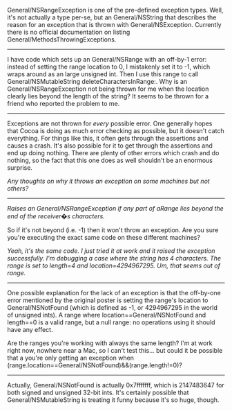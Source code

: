 General/NSRangeException is one of the pre-defined exception types.  Well, it's not actually a type per-se, but an General/NSString that describes the reason for an exception that is thrown with General/NSException.  Currently there is no official documentation on listing General/MethodsThrowingExceptions.

----

I have code which sets up an General/NSRange with an off-by-1 error: instead of setting the range location to 0, I mistakenly set it to -1, which wraps around as an large unsigned int. Then I use this range to call General/NSMutableString deleteCharactersInRange:. Why is an General/NSRangeException not being thrown for me when the location clearly lies beyond the length of the string? It seems to be thrown for a friend who reported the problem to me.

----

Exceptions are not thrown for *every* possible error. One generally hopes that Cocoa is doing as much error checking as possible, but it doesn't catch everything. For things like this, it often gets through the assertions and causes a crash. It's also possible for it to get through the assertions and end up doing nothing. There are plenty of other errors which crash and do nothing, so the fact that this one does as well shouldn't be an enormous surprise.

*Any thoughts on why it throws an exception on some machines but not others?*

----

*Raises an General/NSRangeException if any part of aRange lies beyond the end of the receiver�s characters.*

So if it's not beyond (i.e. -1) then it won't throw an exception. Are you sure you're executing the exact same code on these different machines?

*Yeah, it's the same code. I just tried it at work and it raised the exception successfully. I'm debugging a case where the string has 4 characters. The range is set to length=4 and location=4294967295. Um, that seems out of range.*

----

One possible explanation for the lack of an exception is that the off-by-one error mentioned by the original poster is setting the range's location to General/NSNotFound (which is defined as -1, or 4294967295 in the world of unsigned ints). A range where location==General/NSNotFound and length==0 is a valid range, but a null range: no operations using it should have any effect.

Are the ranges you're working with always the same length? I'm at work right now, nowhere near a Mac, so I can't test this... but could it be possible that a you're only getting an exception when (range.location==General/NSNotFound)&&(range.length!=0)? 

----

Actually, General/NSNotFound is actually 0x7fffffff, which is 2147483647 for both signed and unsigned 32-bit ints. It's certainly possible that General/NSMutableString is treating it funny because it's so huge, though.